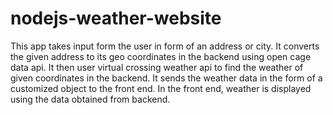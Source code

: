# nodejs-weather-website
This app takes input form the user in form of an address or city.
 It converts the given address to its geo coordinates in the backend using open cage data api.
 It then user virtual crossing weather api to find the weather of given coordinates in the backend.
 It sends the weather data in the form of a customized object to the front end.
 In the front end, weather is displayed using the data obtained from backend.
